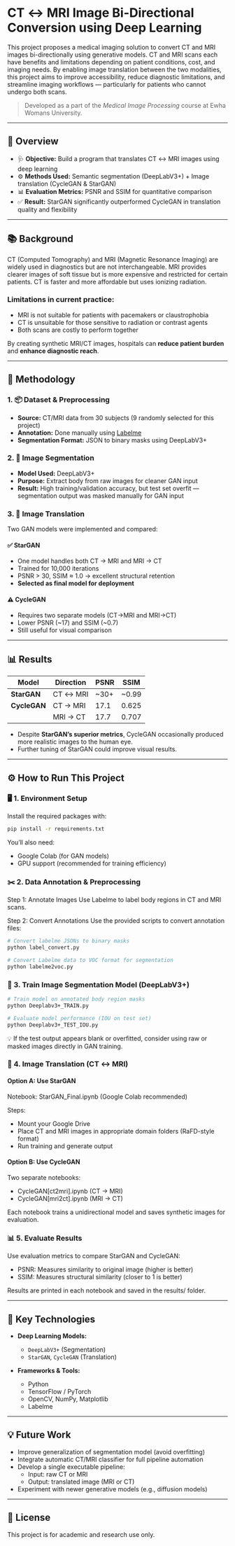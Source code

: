 # CT ↔ MRI Image Bi-Directional Conversion using Deep Learning

This project proposes a medical imaging solution to convert CT and MRI images bi-directionally using generative models. CT and MRI scans each have benefits and limitations depending on patient conditions, cost, and imaging needs. By enabling image translation between the two modalities, this project aims to improve accessibility, reduce diagnostic limitations, and streamline imaging workflows — particularly for patients who cannot undergo both scans.

> Developed as a part of the *Medical Image Processing* course at Ewha Womans University.

---

## 🚀 Overview

- 🩺 **Objective:** Build a program that translates CT ↔ MRI images using deep learning  
- ⚙️ **Methods Used:** Semantic segmentation (DeepLabV3+) + Image translation (CycleGAN & StarGAN)  
- 📊 **Evaluation Metrics:** PSNR and SSIM for quantitative comparison  
- ✅ **Result:** StarGAN significantly outperformed CycleGAN in translation quality and flexibility  

---

## 📚 Background

CT (Computed Tomography) and MRI (Magnetic Resonance Imaging) are widely used in diagnostics but are not interchangeable. MRI provides clearer images of soft tissue but is more expensive and restricted for certain patients. CT is faster and more affordable but uses ionizing radiation.

### Limitations in current practice:
- MRI is not suitable for patients with pacemakers or claustrophobia
- CT is unsuitable for those sensitive to radiation or contrast agents
- Both scans are costly to perform together

By creating synthetic MRI/CT images, hospitals can **reduce patient burden** and **enhance diagnostic reach**.

---

## 🧪 Methodology

### 1. 📦 Dataset & Preprocessing
- **Source:** CT/MRI data from 30 subjects (9 randomly selected for this project)
- **Annotation:** Done manually using [Labelme](https://github.com/wkentaro/labelme)
- **Segmentation Format:** JSON to binary masks using DeepLabV3+

### 2. 🎯 Image Segmentation
- **Model Used:** DeepLabV3+
- **Purpose:** Extract body from raw images for cleaner GAN input
- **Result:** High training/validation accuracy, but test set overfit — segmentation output was masked manually for GAN input

### 3. 🔁 Image Translation
Two GAN models were implemented and compared:

#### ✅ **StarGAN**
- One model handles both CT → MRI and MRI → CT
- Trained for 10,000 iterations
- PSNR > 30, SSIM ≈ 1.0 → excellent structural retention
- **Selected as final model for deployment**

#### ⚠️ **CycleGAN**
- Requires two separate models (CT→MRI and MRI→CT)
- Lower PSNR (~17) and SSIM (~0.7)
- Still useful for visual comparison

---

## 📊 Results

| Model      | Direction       | PSNR  | SSIM   |
|------------|-----------------|-------|--------|
| **StarGAN**  | CT ↔ MRI         | ~30+  | ~0.99  |
| **CycleGAN** | CT → MRI        | 17.1  | 0.625  |
|              | MRI → CT        | 17.7  | 0.707  |

- Despite **StarGAN’s superior metrics**, CycleGAN occasionally produced more realistic images to the human eye.
- Further tuning of StarGAN could improve visual results.

---

## ⚙️ How to Run This Project

### 🖥️ 1. Environment Setup

Install the required packages with:

```bash
pip install -r requirements.txt
```

You’ll also need:
- Google Colab (for GAN models)
- GPU support (recommended for training efficiency)

### ✂️ 2. Data Annotation & Preprocessing
Step 1: Annotate Images
Use Labelme to label body regions in CT and MRI scans.

Step 2: Convert Annotations
Use the provided scripts to convert annotation files:

```bash
# Convert labelme JSONs to binary masks
python label_convert.py

# Convert Labelme data to VOC format for segmentation
python labelme2voc.py
```

### 🧠 3. Train Image Segmentation Model (DeepLabV3+)
```bash
# Train model on annotated body region masks
python Deeplabv3+_TRAIN.py

# Evaluate model performance (IOU on test set)
python Deeplabv3+_TEST_IOU.py
```
💡 If the test output appears blank or overfitted, consider using raw or masked images directly in GAN training.

### 🔁 4. Image Translation (CT ↔ MRI)
#### Option A: Use StarGAN
Notebook: StarGAN_Final.ipynb (Google Colab recommended)

Steps:
- Mount your Google Drive
- Place CT and MRI images in appropriate domain folders (RaFD-style format)
- Run training and generate output

#### Option B: Use CycleGAN
Two separate notebooks:
- CycleGAN[ct2mri].ipynb (CT → MRI)
- CycleGAN[mri2ct].ipynb (MRI → CT)

Each notebook trains a unidirectional model and saves synthetic images for evaluation.

### 📊 5. Evaluate Results
Use evaluation metrics to compare StarGAN and CycleGAN:
- PSNR: Measures similarity to original image (higher is better)
- SSIM: Measures structural similarity (closer to 1 is better)

Results are printed in each notebook and saved in the results/ folder.


---

## 🧠 Key Technologies

- **Deep Learning Models:**  
  - `DeepLabV3+` (Segmentation)  
  - `StarGAN`, `CycleGAN` (Translation)

- **Frameworks & Tools:**  
  - Python  
  - TensorFlow / PyTorch  
  - OpenCV, NumPy, Matplotlib  
  - Labelme

---

## 💡 Future Work

- Improve generalization of segmentation model (avoid overfitting)
- Integrate automatic CT/MRI classifier for full pipeline automation
- Develop a single executable pipeline:
  - Input: raw CT or MRI
  - Output: translated image (MRI or CT)
- Experiment with newer generative models (e.g., diffusion models)

---

## 📄 License

This project is for academic and research use only.


